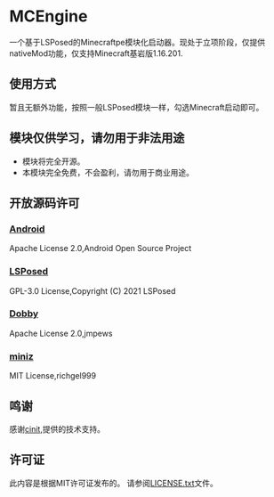 # MCEngine
一个基于LSPosed的Minecraftpe模块化启动器。现处于立项阶段，仅提供nativeMod功能，仅支持Minecraft基岩版1.16.201.
## 使用方式
暂且无额外功能，按照一般LSPosed模块一样，勾选Minecraft启动即可。
## 模块仅供学习，请勿用于非法用途
- 模块将完全开源。
- 本模块完全免费，不会盈利，请勿用于商业用途。
## 开放源码许可
### [Android](https://source.android.google.cn/license?hl=zh-cn)
Apache License 2.0,Android Open Source Project
### [LSPosed](https://github.com/LSPosed/LSPosed)
GPL-3.0 License,Copyright (C) 2021 LSPosed
### [Dobby](https://github.com/jmpews/Dobby)
Apache License 2.0,jmpews
### [miniz](https://github.com/richgel999/miniz)
MIT License,richgel999
## 鸣谢
感谢[cinit](https://github.com/cinit),提供的技术支持。
## 许可证
此内容是根据MIT许可证发布的。
请参阅[LICENSE.txt](LICENSE.txt)文件。